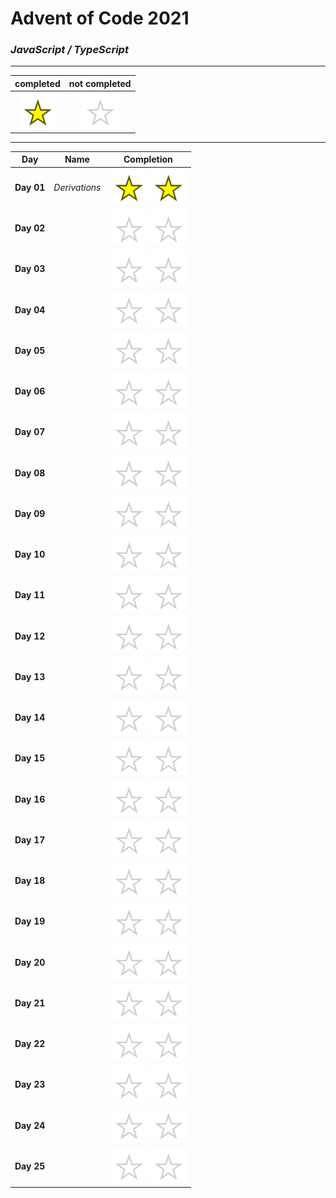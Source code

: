 # Advent of Code 2021

### _JavaScript / TypeScript_

----

|completed|not completed|
:-:|:-:
![](public/complete.svg)|![](public/incomplete.svg)

----

|Day|Name|Completion|
|:-:|:-:|:-:|
|**Day 01**|*Derivations*|![](public/complete.svg) ![](public/complete.svg)|
|**Day 02**||![](public/incomplete.svg) ![](public/incomplete.svg)|
|**Day 03**||![](public/incomplete.svg) ![](public/incomplete.svg)|
|**Day 04**||![](public/incomplete.svg) ![](public/incomplete.svg)|
|**Day 05**||![](public/incomplete.svg) ![](public/incomplete.svg)|
|**Day 06**||![](public/incomplete.svg) ![](public/incomplete.svg)|
|**Day 07**||![](public/incomplete.svg) ![](public/incomplete.svg)|
|**Day 08**||![](public/incomplete.svg) ![](public/incomplete.svg)|
|**Day 09**||![](public/incomplete.svg) ![](public/incomplete.svg)|
|**Day 10**||![](public/incomplete.svg) ![](public/incomplete.svg)|
|**Day 11**||![](public/incomplete.svg) ![](public/incomplete.svg)|
|**Day 12**||![](public/incomplete.svg) ![](public/incomplete.svg)|
|**Day 13**||![](public/incomplete.svg) ![](public/incomplete.svg)|
|**Day 14**||![](public/incomplete.svg) ![](public/incomplete.svg)|
|**Day 15**||![](public/incomplete.svg) ![](public/incomplete.svg)|
|**Day 16**||![](public/incomplete.svg) ![](public/incomplete.svg)|
|**Day 17**||![](public/incomplete.svg) ![](public/incomplete.svg)|
|**Day 18**||![](public/incomplete.svg) ![](public/incomplete.svg)|
|**Day 19**||![](public/incomplete.svg) ![](public/incomplete.svg)|
|**Day 20**||![](public/incomplete.svg) ![](public/incomplete.svg)|
|**Day 21**||![](public/incomplete.svg) ![](public/incomplete.svg)|
|**Day 22**||![](public/incomplete.svg) ![](public/incomplete.svg)|
|**Day 23**||![](public/incomplete.svg) ![](public/incomplete.svg)|
|**Day 24**||![](public/incomplete.svg) ![](public/incomplete.svg)|
|**Day 25**||![](public/incomplete.svg) ![](public/incomplete.svg)|

